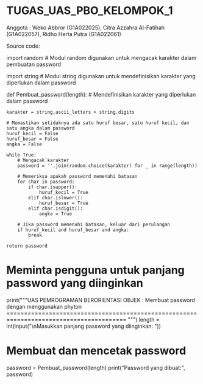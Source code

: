 # TUGAS_UAS_PBO_KELOMPOK_1
Anggota :  Weko Abbror (G1A022025), Citra Azzahra Al-Fatihah (G1A022057), Ridho Herta Putra (G1A022061)

Source code:

import random  # Modul random digunakan untuk mengacak karakter dalam pembuatan password

import string  # Modul string digunakan untuk mendefinisikan karakter yang diperlukan dalam password

def Pembuat_password(length):
    # Mendefinisikan karakter yang diperlukan dalam password
    
    karakter = string.ascii_letters + string.digits
    
    # Memastikan setidaknya ada satu huruf besar, satu huruf kecil, dan satu angka dalam password
    huruf_kecil = False
    huruf_besar = False
    angka = False
    
    while True:
        # Mengacak karakter
        password = ''.join(random.choice(karakter) for _ in range(length))
        
        # Memeriksa apakah password memenuhi batasan
        for char in password:
            if char.isupper():
                huruf_kecil = True
            elif char.islower():
                huruf_besar = True
            elif char.isdigit():
                angka = True
        
        # Jika password memenuhi batasan, keluar dari perulangan
        if huruf_kecil and huruf_besar and angka:
            break
    
    return password

# Meminta pengguna untuk panjang password yang diinginkan
print("""UAS PEMROGRAMAN BERORIENTASI OBJEK : Membuat password dengan menggunakan phyton
======================================================================================== """)
length = int(input("\nMasukkan panjang password yang diinginkan: "))

# Membuat dan mencetak password
password = Pembuat_password(length)
print("Password yang dibuat:", password)
